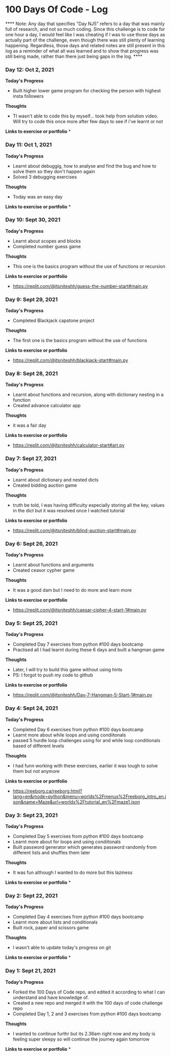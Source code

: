 # 100 Days Of Code - Log
**** Note: Any day that specifies "Day NJ5" refers to a day that was mainly full of research, and not so much coding. Since this challenge is to code for one hour a day, I would feel like I was cheating if I was to use those days as actually part of the challenge, even though there was still plenty of learning happening. Regardless, those days and related notes are still present in this log as a reminder of what all was learned and to show that progress was still being made, rather than there just being gaps in the log. ****




### Day 12: Oct 2, 2021

**Today's Progress**
* Built higher lower game program for checking the person with highest insta followers

**Thoughts**
* TI wasn't able to code this by myself... took help from solution video. Will try to code this once more after few days to see if i've learnt or not

**Links to exercise or portfolio**
*  



### Day 11: Oct 1, 2021

**Today's Progress**
* Learnt about debuggig, how to analyse and find the bug and how to solve them so they don't happen again
* Solved 3 debugging exercises

**Thoughts**
* Today was an easy day

**Links to exercise or portfolio**
*  



### Day 10: Sept 30, 2021

**Today's Progress**
* Learnt about scopes and blocks
* Completed number guess game

**Thoughts**
* This one is the basics program without the use of functions or recursion

**Links to exercise or portfolio**
*  https://replit.com/@itsniteshh/guess-the-number-start#main.py



### Day 9: Sept 29, 2021

**Today's Progress**
* Completed Blackjack capstone project 

**Thoughts**
* The first one is the basics program without the use of functions

**Links to exercise or portfolio**
*  https://replit.com/@itsniteshh/blackjack-start#main.py



### Day 8: Sept 28, 2021

**Today's Progress**
* Learnt about functions and recursion, along with dictionary nesting in a function 
* Created advance calculator app

**Thoughts**
* it was a fair day

**Links to exercise or portfolio**
*  https://replit.com/@itsniteshh/calculator-start#art.py



### Day 7: Sept 27, 2021

**Today's Progress**
* Learnt about dictionary and nested dicts
* Created bidding auction game

**Thoughts**
* truth be told, I was having difficulty especially storing all the key, values in the dict but it was resolved once I watched tutorial

**Links to exercise or portfolio**
*  https://replit.com/@itsniteshh/blind-auction-start#main.py



### Day 6: Sept 26, 2021

**Today's Progress**
* Learnt about functions and arguments
* Created ceasor cypher game 

**Thoughts**
* It was a good dam but I need to do more and learn more

**Links to exercise or portfolio**
*  https://replit.com/@itsniteshh/caesar-cipher-4-start-1#main.py



### Day 5: Sept 25, 2021

**Today's Progress**
* Completed Day 7 exercises from python #100 days bootcamp
* Practised all I had learnt during these 6 days and built a hangman game


**Thoughts**
* Later, I will try to build this game without using hints
* PS: I forgot to push my code to github

**Links to exercise or portfolio**
*  https://replit.com/@itsniteshh/Day-7-Hangman-5-Start-1#main.py



### Day 4: Sept 24, 2021

**Today's Progress**
* Completed Day 6 exercises from python #100 days bootcamp
* Learnt more about while loops and using condiitonals
* passed 5 hurdle loop challenges using for and while loop conditionals based of different levels

**Thoughts**
* I had funn working with these exercises, earlier it was tough to solve them but not anymore

**Links to exercise or portfolio**
*  https://reeborg.ca/reeborg.html?lang=en&mode=python&menu=worlds%2Fmenus%2Freeborg_intro_en.json&name=Maze&url=worlds%2Ftutorial_en%2Fmaze1.json



### Day 3: Sept 23, 2021

**Today's Progress**
* Completed Day 5 exercises from python #100 days bootcamp
* Learnt more about for loops and using condiitonals
* Built password generator which generates password randomly from different lists and shuffles them later

**Thoughts**
* It was fun although I wanted to do more but this laziness

**Links to exercise or portfolio**
*  




### Day 2: Sept 22, 2021

**Today's Progress**
* Completed Day 4 exercises from python #100 days bootcamp
* Learnt more about lists and conditionals
* Built rock, paper and scissors game 

**Thoughts**
* I wasn't able to update today's progress on git

**Links to exercise or portfolio**
*  



### Day 1: Sept 21, 2021

**Today's Progress**
* Forked the 100 Days of Code repo, and edited it according to what I can understand and have knowledge of.
* Created a new repo and merged it with the 100 days of code challenge repo
* Completed Day 1, 2 and 3 exercises from python #100 days bootcamp

**Thoughts**
* I wanted to continue furthr but its 2.36am right now and my body is feeling super sleepy so will continue the journey again tomorrow

**Links to exercise or portfolio**
*  